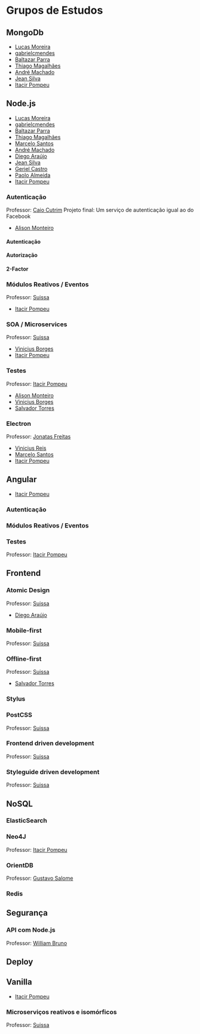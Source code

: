 # Grupos de Estudos

## MongoDb
- [Lucas Moreira](https://github.com/fauker)
- [gabrielcmendes](https://github.com/gabrielcmendes)
- [Baltazar Parra](https://github.com/ravenNNN)
- [Thiago Magalhães](https://github.com/Thiago-Magalhaes)
- [André Machado](https://github.com/andresmachado)
- [Jean Silva](https://github.com/fjeansilva)
- [Itacir Pompeu](https://github.com/Pompeu )

## Node.js
- [Lucas Moreira](https://github.com/fauker)
- [gabrielcmendes](https://github.com/gabrielcmendes)
- [Baltazar Parra](https://github.com/ravenNNN)
- [Thiago Magalhães](https://github.com/Thiago-Magalhaes)
- [Marcelo Santos](https://github.com/MarceSanto)
- [André Machado](https://github.com/andresmachado)
- [Diego Araújo](https://github.com/diihfilipe)
- [Jean Silva](https://github.com/fjeansilva)
- [Geriel Castro](https://github.com/geriel)
- [Paolo Almeida](https://github.com/paoloalmeida)
- [Itacir Pompeu](https://github.com/Pompeu )

### Autenticação
Professor: [Caio Cutrim]()
Projeto final: Um serviço de autenticação igual ao do Facebook

- [Alison Monteiro](https://github.com/alisonmonteiro)

#### Autenticação
#### Autorização
#### 2-Factor

### Módulos Reativos / Eventos
Professor: [Suissa](https://github.com/suissa)
- [Itacir Pompeu](https://github.com/Pompeu )

### SOA / Microservices
Professor: [Suissa](https://github.com/suissa)

- [Vinicius Borges](https://github.com/BX-L)
- [Itacir Pompeu](https://github.com/Pompeu )

### Testes
Professor: [Itacir Pompeu](https://github.com/Pompeu)

- [Alison Monteiro](https://github.com/alisonmonteiro)
- [Vinicius Borges](https://github.com/BX-L)
- [Salvador Torres](https://github.com/ssatorres)

### Electron
Professor: [Jonatas Freitas](https://github.com/jonatasfreitasv)

- [Vinicius Reis](https://github.com/vinicius73)
- [Marcelo Santos](https://github.com/MarceSanto)
- [Itacir Pompeu](https://github.com/Pompeu )

## Angular

- [Itacir Pompeu](https://github.com/Pompeu )

### Autenticação

### Módulos Reativos / Eventos

### Testes
Professor: [Itacir Pompeu](https://github.com/Pompeu)

## Frontend

### Atomic Design
Professor: [Suissa](https://github.com/suissa)
- [Diego Araújo](https://github.com/diihfilipe)

### Mobile-first
Professor: [Suissa](https://github.com/suissa)

### Offline-first
Professor: [Suissa](https://github.com/suissa)

- [Salvador Torres](https://github.com/ssatorres)

### Stylus

### PostCSS
Professor: [Suissa](https://github.com/suissa)

### Frontend driven development
Professor: [Suissa](https://github.com/suissa)

### Styleguide driven development
Professor: [Suissa](https://github.com/suissa)

## NoSQL

### ElasticSearch
### Neo4J
Professor:  [Itacir Pompeu](https://github.com/Pompeu )

### OrientDB
Professor: [Gustavo Salome]()

### Redis

## Segurança

### API com Node.js
Professor: [William Bruno](https://github.com/wbruno)

## Deploy

## Vanilla

- [Itacir Pompeu](https://github.com/Pompeu )

### Microserviços reativos e isomórficos
Professor: [Suissa](https://github.com/suissa)
